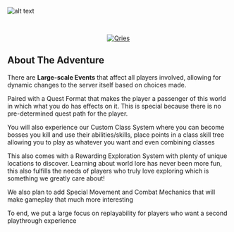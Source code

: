 ![alt text](https://cdn.discordapp.com/attachments/624405523948765184/929258052778086420/highlandslogo2.png)
<!DOCTYPE html>
<html>
   <head>
   </head>
   <body>
      <br>
      <a href="https://discord.gg/WygcPk4">
      <p align="center">
         <img alt="Qries" src="https://img.shields.io/badge/Discord-Join%20Us!-5865F2?style=for-the-badge"
         style="max-width: 100%;">
      </p>
      </a>
   </body>
</html>

<h2 align="left">
   About The Adventure
</h2>
<p align="left">
   There are <strong>Large-scale Events</strong> that affect all players involved, allowing for dynamic changes to the server itself based on choices made.
   
   Paired with a Quest Format that makes the player a passenger of this world in which what you do has effects on it. This is special because there is no pre-determined quest path for the player.
   
   You will also experience our Custom Class System where you can become bosses you kill and use their abilities/skills, place points in a class skill tree allowing you to play as whatever you want and even combining classes
   
   This also comes with a Rewarding Exploration System with plenty of unique locations to discover.  Learning about world lore has never been more fun, this also fulfills the needs of players who truly love exploring which is something we greatly care about!
   
   We also plan to add Special Movement and Combat Mechanics that will make gameplay that much more interesting
   
   To end, we put a large focus on replayability for players who want a second playthrough experience
</p>
